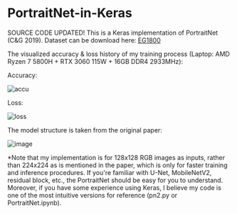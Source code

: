 # PortraitNet-in-Keras
SOURCE CODE UPDATED! This is a Keras implementation of PortraitNet (C&amp;G 2019). Dataset can be download here: [EG1800](https://goo.gs/pqs8e)

The visualized accuracy & loss history of my training process (Laptop: AMD Ryzen 7 5800H + RTX 3060 115W + 16GB DDR4 2933MHz):

Accuracy:

![accu](https://user-images.githubusercontent.com/20149275/204752651-a241d480-71f5-467c-8fb8-2c171158b844.png)

Loss:

![loss](https://user-images.githubusercontent.com/20149275/204752676-0121c760-c2af-4773-b9e3-7d5360139dd5.png)

The model structure is taken from the original paper:

![image](https://user-images.githubusercontent.com/20149275/204755042-72a3d0a4-21a6-4174-a094-7ab85e5e01c7.png)

*Note that my implementation is for 128x128 RGB images as inputs, rather than 224x224 as is mentioned in the paper, which is only for faster training and inference procedures. If you're familiar with U-Net, MobileNetV2, residual block, etc., the PortraitNet should be easy for you to understand. Moreover, if you have some experience using Keras, I believe my code is one of the most intuitive versions for reference (pn2.py or PortraitNet.ipynb). 

